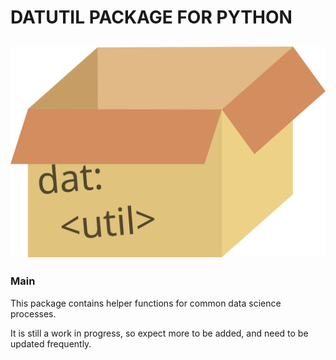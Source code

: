 # DATUTIL PACKAGE FOR PYTHON
![logo](./assets/datutil_logo.svg)
----------
### Main
This package contains helper functions for common data science processes.

It is still a work in progress, so expect more to be added, and need 
to be updated frequently. 
